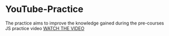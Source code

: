 # YouTube-Practice
The practice aims to improve the knowledge gained during the pre-courses
JS practice video [WATCH THE VIDEO](https://www.youtube.com/watch?v=ZIQGDrOPbmo)
